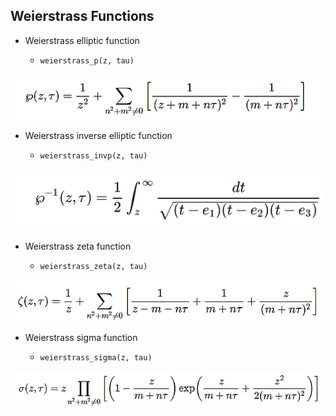 ## Weierstrass Functions

- Weierstrass elliptic function

    - `weierstrass_p(z, tau)`
    
![Weierstrass_p](assets/Weierstrass_p.png)     


- Weierstrass inverse elliptic function

    - `weierstrass_invp(z, tau)`
    
![Weierstrass_pinv](assets/Weierstrass_pinv.png)

- Weierstrass zeta function

    - `weierstrass_zeta(z, tau)`
    
![Weierstrass_zeta](assets/Weierstrass_zeta.png)

- Weierstrass sigma function

    - `weierstrass_sigma(z, tau)`
    
![Weierstrass_sigma](assets/Weierstrass_sigma.png)

